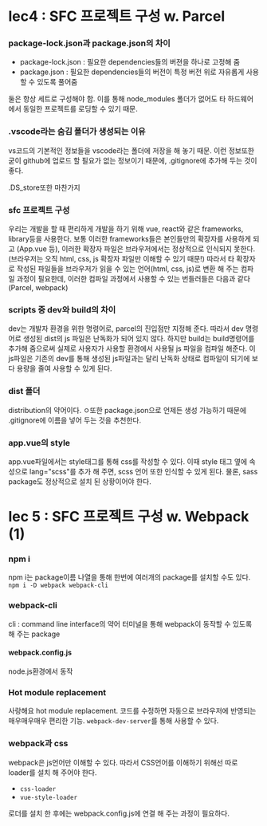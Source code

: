 # lec4 : SFC 프로젝트 구성 w. Parcel

### package-lock.json과 package.json의 차이

- package-lock.json : 필요한 dependencies들의 버젼을 하나로 고정해 줌
- package.json : 필요한 dependencies들의 버전이 특정 버전 위로 자유롭게 사용할 수 있도록 풀어줌

둘은 항상 세트로 구성해야 함. 이를 통해 node_modules 폴더가 없어도 타 하드웨어에서 동일한 프로젝트를 로딩할 수 있기 때문.

### .vscode라는 숨김 폴더가 생성되는 이유

vs코드의 기본적인 정보들을 vscode라는 폴더에 저장을 해 놓기 때문.
이런 정보또한 굳이 github에 업로드 할 필요가 없는 정보이기 때문에, .gitignore에 추가해 두는 것이 좋다.

.DS_store또한 마찬가지

### sfc 프로젝트 구성

우리는 개발을 할 때 편리하게 개발을 하기 위해 vue, react와 같은 frameworks, library등을 사용한다.
보통 이러한 frameworks들은 본인들만의 확장자를 사용하게 되고 (App.vue 등), 이러한 확장자 파일은 브라우저에서는 정상적으로 인식되지 못한다.
(브라우저는 오직 html, css, js 확장자 파일만 이해할 수 있기 때문!)
따라서 타 확장자로 작성된 파일들을 브라우저가 읽을 수 있는 언어(html, css, js)로 변환 해 주는 컴파일 과정이 필요한데,
이러한 컴파일 과정에서 사용할 수 있는 번들러들은 다음과 같다 (Parcel, webpack)

### scripts 중 dev와 build의 차이

dev는 개발자 환경을 위한 명령어로, parcel의 진입점만 지정해 준다. 따라서 dev 명령어로 생성된 dist의 js 파일은 난독화가 되어 있지 않다.
하지만 build는 build명령어를 추가해 줌으로써 실제로 사용자가 사용할 환경에서 사용될 js 파일을 컴파일 해준다. 이 js파일은 기존의 dev를 통해 생성된 js파일과는 달리 난독화 상태로 컴파일이 되기에 보다 용량을 줄여 사용할 수 있게 된다.

### dist 폴더

distribution의 약어이다.
ㅇ또한 package.json으로 언제든 생성 가능하기 때문에 .gitignore에 이름을 넣어 두는 것을 추천한다.

### app.vue의 style

app.vue파일에서는 style태그를 통해 css를 작성할 수 있다.
이때 style 태그 옆에 속성으로 lang="scss"를 추가 해 주면, scss 언어 또한 인식할 수 있게 된다.
물론, sass package도 정상적으로 설치 된 상황이어야 한다.

# lec 5 : SFC 프로젝트 구성 w. Webpack (1)

### npm i

npm i는 package이름 나열을 통해 한번에 여러개의 package를 설치할 수도 있다.
`npm i -D webpack webpack-cli`

### webpack-cli

cli : command line interface의 약어
터미널을 통해 webpack이 동작할 수 있도록 해 주는 package

#### webpack.config.js

node.js환경에서 동작

### Hot module replacement

사랑해요 hot module replacement.
코드를 수정하면 자동으로 브라우저에 반영되는 매우매우매우 편리한 기능.
`webpack-dev-server`를 통해 사용할 수 있다.

### webpack과 css

webpack은 js언어만 이해할 수 있다. 따라서 CSS언어를 이해하기 위해선 따로 loader를 설치 해 주어야 한다.

- `css-loader`
- `vue-style-loader`

로더를 설치 한 후에는 webpack.config.js에 연결 해 주는 과정이 필요하다.
